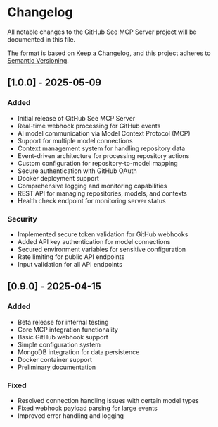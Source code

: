 # Changelog

All notable changes to the GitHub See MCP Server project will be documented in this file.

The format is based on [Keep a Changelog](https://keepachangelog.com/en/1.0.0/),
and this project adheres to [Semantic Versioning](https://semver.org/spec/v2.0.0.html).

## [1.0.0] - 2025-05-09

### Added

- Initial release of GitHub See MCP Server
- Real-time webhook processing for GitHub events
- AI model communication via Model Context Protocol (MCP)
- Support for multiple model connections
- Context management system for handling repository data
- Event-driven architecture for processing repository actions
- Custom configuration for repository-to-model mapping
- Secure authentication with GitHub OAuth
- Docker deployment support
- Comprehensive logging and monitoring capabilities
- REST API for managing repositories, models, and contexts
- Health check endpoint for monitoring server status

### Security

- Implemented secure token validation for GitHub webhooks
- Added API key authentication for model connections
- Secured environment variables for sensitive configuration
- Rate limiting for public API endpoints
- Input validation for all API endpoints

## [0.9.0] - 2025-04-15

### Added

- Beta release for internal testing
- Core MCP integration functionality
- Basic GitHub webhook support
- Simple configuration system
- MongoDB integration for data persistence
- Docker container support
- Preliminary documentation

### Fixed

- Resolved connection handling issues with certain model types
- Fixed webhook payload parsing for large events
- Improved error handling and logging

